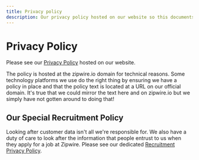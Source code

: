 ```yaml
---
title: Privacy policy
description: Our privacy policy hosted on our website so this documents directs readers to its URL.
---
```


# Privacy Policy

Please see our [Privacy Policy](https://zipwire.io/data/privacy) hosted on our website.

The policy is hosted at the zipwire.io domain for technical reasons. Some technology platforms we use do the right thing by ensuring we have a policy in place and that the policy text is located at a URL on our official domain. It's true that we could mirror the text here and on zipwire.io but we simply have not gotten around to doing that!

## Our Special Recruitment Policy

Looking after customer data isn't all we're responsible for. We also have a duty of care to look after the information that people entrust to us when they apply for a job at Zipwire. Please see our dedicated [Recruitment Privacy Policy](../privacy/recruitment/index.md).